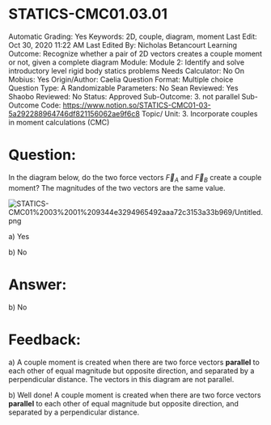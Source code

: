 # STATICS-CMC01.03.01

Automatic Grading: Yes
Keywords: 2D, couple, diagram, moment
Last Edit: Oct 30, 2020 11:22 AM
Last Edited By: Nicholas Betancourt
Learning Outcome: Recognize whether a pair of 2D vectors creates a couple moment or not, given a complete diagram
Module: Module 2: Identify and solve introductory level rigid body statics problems
Needs Calculator: No
On Mobius: Yes
Origin/Author: Caelia
Question Format: Multiple choice
Question Type: A
Randomizable Parameters: No
Sean Reviewed: Yes
Shaobo Reviewed: No
Status: Approved
Sub-Outcome: 3. not parallel
Sub-Outcome Code: https://www.notion.so/STATICS-CMC01-03-5a292288964746df821156062ae9f6c8
Topic/ Unit: 3. Incorporate couples in moment calculations (CMC)

# Question:

In the diagram below, do the two force vectors $\overrightarrow{F}_A$ and $\overrightarrow{F}_B$ create a couple moment? The magnitudes of the two vectors are the same value.

![STATICS-CMC01%2003%2001%209344e3294965492aaa72c3153a33b969/Untitled.png](STATICS-CMC01%2003%2001%209344e3294965492aaa72c3153a33b969/Untitled.png)

a) Yes

b) No

# Answer:

b) No

# Feedback:

a) A couple moment is created when there are two force vectors **parallel** to each other of equal magnitude but opposite direction, and separated by a perpendicular distance. The vectors in this diagram are not parallel. 

b) Well done! A couple moment is created when there are two force vectors **parallel** to each other of equal magnitude but opposite direction, and separated by a perpendicular distance.